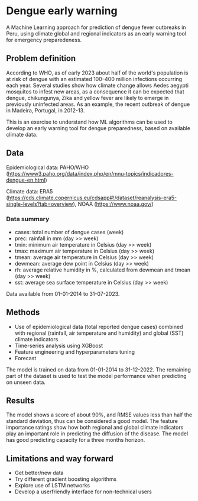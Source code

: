 # Dengue early warning
A Machine Learning approach for prediction of dengue fever outbreaks in Peru, using climate global and regional indicators as an early warning tool for emergency preparedeness.

## Problem definition
According to WHO, as of early 2023 about half of the world's population is at risk of dengue with an estimated 100–400 million infections occurring each year. Several studies show how climate change allows Aedes aegypti mosquitos to infest new areas, as a consequence it can be expected that dengue, chikungunya, Zika and yellow fever are likely to emerge in previously uninfected areas. As an example, the recent outbreak of dengue in Madeira, Portugal, in 2012-13.

This is an exercise to understand how ML algorithms can be used to develop an early warning tool for dengue preparedness, based on available climate data.

## Data
Epidemiological data: PAHO/WHO (https://www3.paho.org/data/index.php/en/mnu-topics/indicadores-dengue-en.html)

Climate data: ERA5 (https://cds.climate.copernicus.eu/cdsapp#!/dataset/reanalysis-era5-single-levels?tab=overview), NOAA (https://www.noaa.gov/)


### Data summary
- cases:      total number of dengue cases (week)
- prec:       rainfall in mm (day >> week)
- tmin:       minimum air temperature in Celsius (day >> week)
- tmax:       maximum air temperature in Celsius (day >> week)
- tmean:      average air temperature in Celsius (day >> week)
- dewmean:    average dew point in Celsius (day >> week)
- rh:         average relative humidity in %, calculated from dewmean and tmean (day >> week)
- sst:        average sea surface temperature in Celsius (day >> week)

Data available from 01-01-2014 to 31-07-2023.

## Methods
- Use of epidemiological data (total reported dengue cases) combined with regional (rainfall, air temperature and humidity) and global (SST) climate indicators
- Time-series analysis using XGBoost
- Feature engineering and hyperparameters tuning
- Forecast

The model is trained on data from 01-01-2014 to 31-12-2022. The remaining part of the dataset is used to test the model performance when predicting on unseen data.

## Results
The model shows a score of about 90%, and RMSE values less than half the standard deviation, thus can be considered a good model. The feature importance ratings show how both regional and global climate indicators play an important role in predicting the diffusion of the disease.
The model has good predicting capacity for a three months horizon.

## Limitations and way forward
- Get better/new data
- Try different gradient boosting algorithms
- Explore use of LSTM networks
- Develop a userfriendly interface for non-technical users
